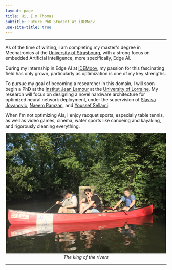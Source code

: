 ```yaml
---
layout: page
title: Hi, I'm Thomas
subtitle: Future PhD Student at iDEMoov
use-site-title: true
---
```


<hr style="height:2px;border-width:0;color:gray;background-color:gray">

As of the time of writing, I am completing my master's degree in Mechatronics at the <a href="https://www.cs.jhu.edu/">University of Strasbourg</a>, with a strong focus on embedded Artificial Intelligence, more specifically, Edge AI.

During my internship in Edge AI at <a href="https://www.idemoov.fr/">iDEMoov</a>, my passion for this fascinating field has only grown, particularly as optimization is one of my key strengths.

To pursue my goal of becoming a researcher in this domain, I will soon begin a PhD at the <a href="https://ijl.univ-lorraine.fr/">Institut Jean Lamour</a> at the <a href="https://www.univ-lorraine.fr/">University of Lorraine</a>. My research will focus on designing a novel hardware architecture for optimized neural network deployment, under the supervision of <a href="https://fr.linkedin.com/in/slavisajovanovic">Slavisa Jovanovic</a>, <a href="https://www.linkedin.com/in/naeem-ramzan-frse-smieee-sfhea-97685218/?originalSubdomain=uk">Naeem Ramzan</a>, and <a href="https://www.linkedin.com/in/youssef-sellami-475ab3177/">Youssef Sellami</a>.

When I'm not optimizing AIs, I enjoy racquet sports, especially table tennis, as well as video games, cinema, water sports like canoeing and kayaking, and rigorously cleaning everything.

<figure style="max-width:800px; margin:0 auto; text-align:center;">
  <img src="assets/img/kayaKING.jpg" width="500" alt="Method workflow diagram">
  <figcaption><em>The king of the rivers</em></figcaption>
</figure>

<hr style="height:2px;border-width:0;color:gray;background-color:gray">

